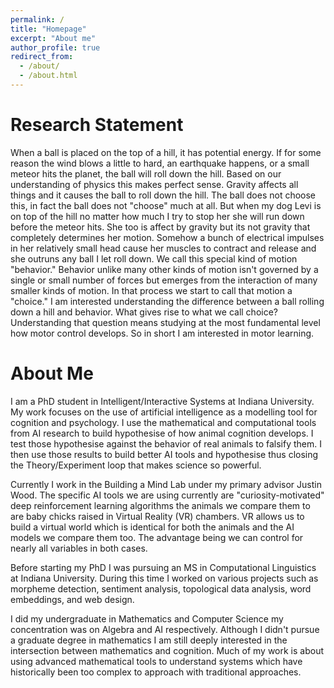 ```yaml
---
permalink: /
title: "Homepage"
excerpt: "About me"
author_profile: true
redirect_from: 
  - /about/
  - /about.html
---
```

Research Statement
==========================
When a ball is placed on the top of a hill, it has potential energy. If for some reason the wind blows
a little to hard, an earthquake happens, or a small meteor hits the planet, the ball will roll down
the hill. Based on our understanding of physics this makes perfect sense. Gravity affects all things
and it causes the ball to roll down the hill. The ball does not choose this, in fact the ball does not
"choose" much at all. But when my dog Levi is on top of the hill no matter how much I try to stop her
she will run down before the meteor hits. She too is affect by gravity but its not gravity
that completely determines her motion. Somehow a bunch of electrical impulses in her relatively small
head cause her muscles to contract and release and she outruns any ball I let roll down. We call this
special kind of motion "behavior." Behavior unlike many other kinds of motion isn't governed by a single 
or small number of forces but emerges from the interaction of many smaller kinds of motion. In 
that process we start to call that motion a "choice." I am interested understanding the difference 
between a ball rolling down a hill and behavior. What gives rise to what we call choice? 
Understanding that question means studying at the most fundamental level how motor 
control develops. So in short I am interested in motor learning.

About Me
=========
I am a PhD student in Intelligent/Interactive Systems at Indiana University. My work focuses on the use
of artificial intelligence as a modelling tool for cognition and psychology. I use the mathematical and
computational tools from AI research to build hypothesise of how animal cognition develops. I test those 
hypothesise against the behavior of real animals to falsify them. I then use those results to build
better AI tools and hypothesise thus closing the Theory/Experiment loop that makes science so powerful.

Currently I work in the Building a Mind Lab under my primary advisor Justin Wood. The specific AI tools
we are using currently are "curiosity-motivated" deep reinforcement learning algorithms the animals we
compare them to are baby chicks raised in Virtual Reality (VR) chambers. VR allows us to build a virtual
world which is identical for both the animals and the AI models we compare them too. The advantage being
we can control for nearly all variables in both cases.

Before starting my PhD I was pursuing an MS in Computational Linguistics at Indiana University. During
this time I worked on various projects such as morpheme detection, sentiment analysis, topological data analysis,
word embeddings, and web design.

I did my undergraduate in Mathematics and Computer Science my concentration was on Algebra and AI respectively.
Although I didn't pursue a graduate degree in mathematics I am still deeply interested in the intersection
between mathematics and cognition. Much of my work is about using advanced mathematical tools to understand
systems which have historically been too complex to approach with traditional approaches.
